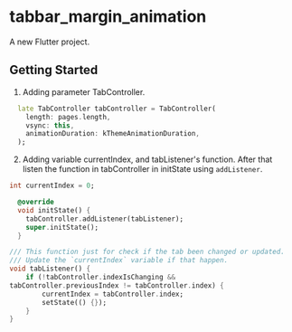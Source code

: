 # tabbar_margin_animation

A new Flutter project.

## Getting Started
1. Adding parameter TabController.
```dart
  late TabController tabController = TabController(
    length: pages.length,
    vsync: this,
    animationDuration: kThemeAnimationDuration,
  );
```

2. Adding variable currentIndex, and tabListener's function. After that listen the function in tabController in initState using `addListener`.
```dart
int currentIndex = 0;

  @override
  void initState() {
    tabController.addListener(tabListener);
    super.initState();
  }

/// This function just for check if the tab been changed or updated. 
/// Update the `currentIndex` variable if that happen.
void tabListener() {
    if (!tabController.indexIsChanging &&
tabController.previousIndex != tabController.index) {
        currentIndex = tabController.index;
        setState(() {});
    }
}
```